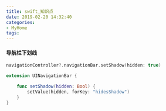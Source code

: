 ```yaml
---
title: swift_知识点
date: 2019-02-20 14:32:40
categories:
- MyHome
tags:
---
```


#### 导航栏下划线
```swift
navigationController?.navigationBar.setShadow(hidden: true)
```
```swift
extension UINavigationBar {

    func setShadow(hidden: Bool) {
        setValue(hidden, forKey: "hidesShadow")
    }
}
```

